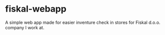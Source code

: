 # fiskal-webapp
A simple web app made for easier inventure check in stores for Fiskal d.o.o. company I work at.
